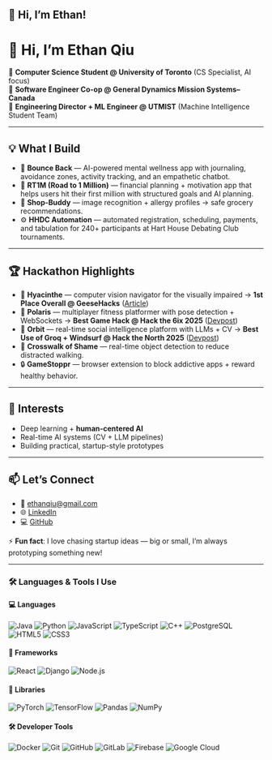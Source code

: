 ## 👋 Hi, I’m Ethan!

# 👋 Hi, I’m Ethan Qiu  

🧠 **Computer Science Student @ University of Toronto** (CS Specialist, AI focus)  
🤖 **Software Engineer Co-op @ General Dynamics Mission Systems–Canada**  
🚀 **Engineering Director + ML Engineer @ UTMIST** (Machine Intelligence Student Team)  

---

## 💡 What I Build  
- 💬 **Bounce Back** — AI-powered mental wellness app with journaling, avoidance zones, activity tracking, and an empathetic chatbot.  
- 💸 **RT1M (Road to 1 Million)** — financial planning + motivation app that helps users hit their first million with structured goals and AI planning.  
- 🛒 **Shop-Buddy** — image recognition + allergy profiles → safe grocery recommendations.  
- ⚙️ **HHDC Automation** — automated registration, scheduling, payments, and tabulation for 240+ participants at Hart House Debating Club tournaments.  

---

## 🏆 Hackathon Highlights  
- 🌸 **Hyacinthe** — computer vision navigator for the visually impaired → **1st Place Overall @ GeeseHacks** ([Article](#))  
- 🐾 **Polaris** — multiplayer fitness platformer with pose detection + WebSockets → **Best Game Hack @ Hack the 6ix 2025** ([Devpost](https://devpost.com/software/polaris))  
- 🧠 **Orbit** — real-time social intelligence platform with LLMs + CV → **Best Use of Groq + Windsurf @ Hack the North 2025** ([Devpost](https://devpost.com/software/orbit-59jths))  
- 🧍 **Crosswalk of Shame** — real-time object detection to reduce distracted walking.  
- 🔒 **GameStoppr** — browser extension to block addictive apps + reward healthy behavior.  

---

## 🌱 Interests  
- Deep learning + **human-centered AI**  
- Real-time AI systems (CV + LLM pipelines)  
- Building practical, startup-style prototypes  

---

## 📫 Let’s Connect  
- 📧 ethanqiu@gmail.com  
- 🌐 [LinkedIn](https://linkedin.com/in/qiu-ethan)  
- 💻 [GitHub](https://github.com/qiuethan)  

⚡ **Fun fact**: I love chasing startup ideas — big or small, I’m always prototyping something new!  

---

### 🛠️ Languages & Tools I Use

#### 💻 Languages
![Java](https://img.shields.io/badge/-Java-007396?style=flat-square&logo=java&logoColor=ffffff)
![Python](https://img.shields.io/badge/-Python-3776AB?style=flat-square&logo=python&logoColor=ffffff)
![JavaScript](https://img.shields.io/badge/-JavaScript-F7DF1E?style=flat-square&logo=javascript&logoColor=black)
![TypeScript](https://img.shields.io/badge/-TypeScript-3178C6?style=flat-square&logo=typescript&logoColor=ffffff)
![C++](https://img.shields.io/badge/-C++-00599C?style=flat-square&logo=cplusplus&logoColor=ffffff)
![PostgreSQL](https://img.shields.io/badge/-PostgreSQL-4169E1?style=flat-square&logo=postgresql&logoColor=ffffff)
![HTML5](https://img.shields.io/badge/-HTML5-E34F26?style=flat-square&logo=html5&logoColor=ffffff)
![CSS3](https://img.shields.io/badge/-CSS3-1572B6?style=flat-square&logo=css3&logoColor=ffffff)

#### 🧰 Frameworks
![React](https://img.shields.io/badge/-React-61DAFB?style=flat-square&logo=react&logoColor=black)
![Django](https://img.shields.io/badge/-Django-092E20?style=flat-square&logo=django&logoColor=ffffff)
![Node.js](https://img.shields.io/badge/-Node.js-339933?style=flat-square&logo=node.js&logoColor=ffffff)

#### 🧪 Libraries
![PyTorch](https://img.shields.io/badge/-PyTorch-EE4C2C?style=flat-square&logo=pytorch&logoColor=ffffff)
![TensorFlow](https://img.shields.io/badge/-TensorFlow-FF6F00?style=flat-square&logo=tensorflow&logoColor=ffffff)
![Pandas](https://img.shields.io/badge/-Pandas-150458?style=flat-square&logo=pandas&logoColor=ffffff)
![NumPy](https://img.shields.io/badge/-NumPy-013243?style=flat-square&logo=numpy&logoColor=ffffff)

#### 🛠️ Developer Tools
![Docker](https://img.shields.io/badge/-Docker-2496ED?style=flat-square&logo=docker&logoColor=ffffff)
![Git](https://img.shields.io/badge/-Git-F05032?style=flat-square&logo=git&logoColor=ffffff)
![GitHub](https://img.shields.io/badge/-GitHub-181717?style=flat-square&logo=github&logoColor=ffffff)
![GitLab](https://img.shields.io/badge/-GitLab-FC6D26?style=flat-square&logo=gitlab&logoColor=ffffff)
![Firebase](https://img.shields.io/badge/-Firebase-FFCA28?style=flat-square&logo=firebase&logoColor=000000)
![Google Cloud](https://img.shields.io/badge/-Google%20Cloud-4285F4?style=flat-square&logo=google-cloud&logoColor=ffffff)
